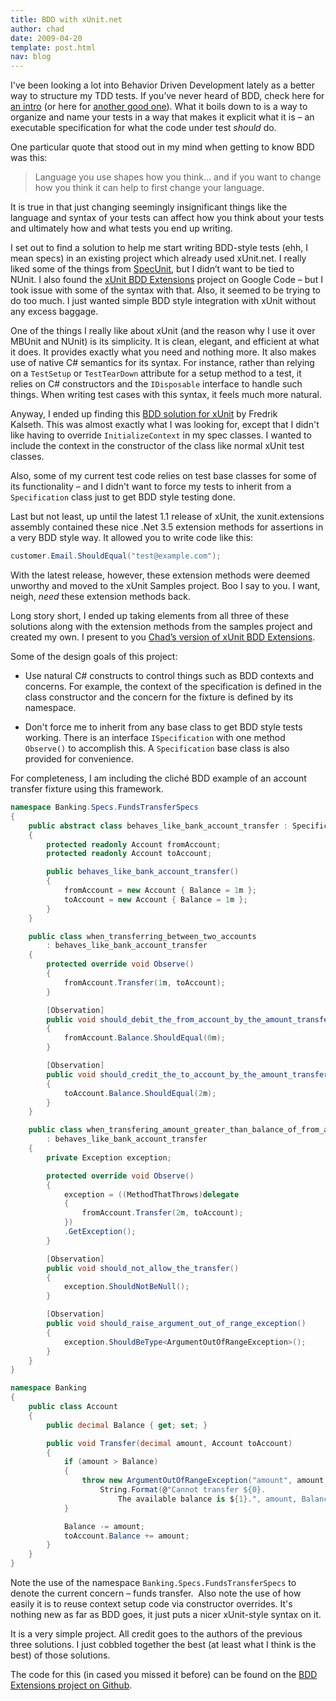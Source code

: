 ```yaml
---
title: BDD with xUnit.net
author: chad
date: 2009-04-20
template: post.html
nav: blog
---
```


I've been looking a lot into Behavior Driven Development lately as a better way to structure my TDD tests. If you’ve never heard of BDD, check here for [an intro](http://www.lostechies.com/blogs/sean_chambers/archive/2008/12/07/starting-with-bdd-vs-starting-with-tdd.aspx) (or here for [another good one](http://codebetter.com/blogs/ian_cooper/archive/2009/03/31/seizing-the-bdd-nettle.aspx)). What it boils down to is a way to organize and name your tests in a way that makes it explicit what it is – an executable specification for what the code under test _should_ do.

One particular quote that stood out in my mind when getting to know BDD was this:

> Language you use shapes how you think… and if you want to change how you think it can help to first change your language.

It is true in that just changing seemingly insignificant things like the language and syntax of your tests can affect how you think about your tests and ultimately how and what tests you end up writing.

I set out to find a solution to help me start writing BDD-style tests (ehh, I mean specs) in an existing project which already used xUnit.net. I really liked some of the things from [SpecUnit](http://code.google.com/p/specunit-net/), but I didn’t want to be tied to NUnit. I also found the [xUnit BDD Extensions](http://code.google.com/p/xunitbddextensions/) project on Google Code – but I took issue with some of the syntax with that. Also, it seemed to be trying to do too much. I just wanted simple BDD style integration with xUnit without any excess baggage.

One of the things I really like about xUnit (and the reason why I use it over MBUnit and NUnit) is its simplicity. It is clean, elegant, and efficient at what it does. It provides exactly what you need and nothing more. It also makes use of native C# semantics for its syntax. For instance, rather than relying on a `TestSetup` or `TestTearDown` attribute for a setup method to a test, it relies on C# constructors and the `IDisposable` interface to handle such things. When writing test cases with this syntax, it feels much more natural.

Anyway, I ended up finding this [BDD solution for xUnit](http://iridescence.no/post/Extending-xUnit-with-a-Custom-ObservationAttribute-for-BDD-Style-Testing.aspx) by Fredrik Kalseth. This was almost exactly what I was looking for, except that I didn't like having to override `InitializeContext` in my spec classes. I wanted to include the context in the constructor of the class like normal xUnit test classes.

Also, some of my current test code relies on test base classes for some of its functionality – and I didn't want to force my tests to inherit from a `Specification` class just to get BDD style testing done.

Last but not least, up until the latest 1.1 release of xUnit, the xunit.extensions assembly contained these nice .Net 3.5 extension methods for assertions in a very BDD style way. It allowed you to write code like this:

```cs
customer.Email.ShouldEqual("test@example.com");
```

With the latest release, however, these extension methods were deemed unworthy and moved to the xUnit Samples project. Boo I say to you. I want, neigh, _need_ these extension methods back.

Long story short, I ended up taking elements from all three of these solutions along with the extension methods from the samples project and created my own. I present to you [Chad’s version of xUnit BDD Extensions](https://github.com/chadly/xUnit-BDD-Extensions).

Some of the design goals of this project:

* Use natural C# constructs to control things such as BDD contexts and concerns. For example, the context of the specification is defined in the class constructor and the concern for the fixture is defined by its namespace.

* Don't force me to inherit from any base class to get BDD style tests working. There is an interface `ISpecification` with one method `Observe()` to accomplish this. A `Specification` base class is also provided for convenience.

For completeness, I am including the cliché BDD example of an account transfer fixture using this framework.

```cs
namespace Banking.Specs.FundsTransferSpecs
{
    public abstract class behaves_like_bank_account_transfer : Specification
    {
        protected readonly Account fromAccount;
        protected readonly Account toAccount;

        public behaves_like_bank_account_transfer()
        {
            fromAccount = new Account { Balance = 1m };
            toAccount = new Account { Balance = 1m };
        }
    }

    public class when_transferring_between_two_accounts
        : behaves_like_bank_account_transfer
    {
        protected override void Observe()
        {
            fromAccount.Transfer(1m, toAccount);
        }

        [Observation]
        public void should_debit_the_from_account_by_the_amount_transferred()
        {
            fromAccount.Balance.ShouldEqual(0m);
        }

        [Observation]
        public void should_credit_the_to_account_by_the_amount_transferred()
        {
            toAccount.Balance.ShouldEqual(2m);
        }
    }

    public class when_transfering_amount_greater_than_balance_of_from_account
        : behaves_like_bank_account_transfer
    {
        private Exception exception;

        protected override void Observe()
        {
            exception = ((MethodThatThrows)delegate
            {
                fromAccount.Transfer(2m, toAccount);
            })
            .GetException();
        }

        [Observation]
        public void should_not_allow_the_transfer()
        {
            exception.ShouldNotBeNull();
        }

        [Observation]
        public void should_raise_argument_out_of_range_exception()
        {
            exception.ShouldBeType<ArgumentOutOfRangeException>();
        }
    }
}

namespace Banking
{
    public class Account
    {
        public decimal Balance { get; set; }

        public void Transfer(decimal amount, Account toAccount)
        {
            if (amount > Balance)
            {
                throw new ArgumentOutOfRangeException("amount", amount,
                    String.Format(@"Cannot transfer ${0}.
                        The available balance is ${1}.", amount, Balance));
            }

            Balance -= amount;
            toAccount.Balance += amount;
        }
    }
}
```

Note the use of the namespace `Banking.Specs.FundsTransferSpecs` to denote the current concern – funds transfer.  Also note the use of how easily it is to reuse context setup code via constructor overrides. It's nothing new as far as BDD goes, it just puts a nicer xUnit-style syntax on it.

It is a very simple project. All credit goes to the authors of the previous three solutions. I just cobbled together the best (at least what I think is the best) of those solutions.

The code for this (in cased you missed it before) can be found on the [BDD Extensions project on Github](https://github.com/chadly/xUnit-BDD-Extensions).